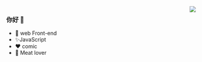 <img align="right" src="https://github-readme-stats.vercel.app/api?username=lukesyy&theme=cobalt&show_icons=true"/>

### 你好 👋

- :orange_book:  web Front-end
- :sparkles:JavaScript
- :heart: comic
- :meat_on_bone: Meat lover

